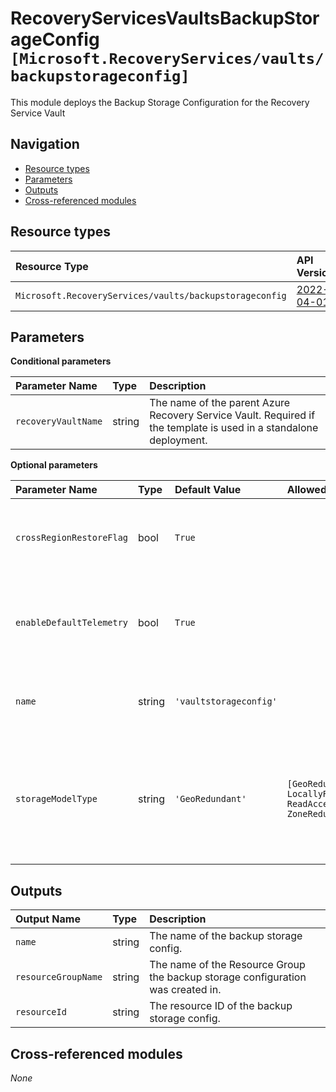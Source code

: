 # RecoveryServicesVaultsBackupStorageConfig `[Microsoft.RecoveryServices/vaults/backupstorageconfig]`

This module deploys the Backup Storage Configuration for the Recovery Service Vault
## Navigation

- [Resource types](#Resource-types)
- [Parameters](#Parameters)
- [Outputs](#Outputs)
- [Cross-referenced modules](#Cross-referenced-modules)

## Resource types

| Resource Type | API Version |
| :-- | :-- |
| `Microsoft.RecoveryServices/vaults/backupstorageconfig` | [2022-04-01](https://docs.microsoft.com/en-us/azure/templates/Microsoft.RecoveryServices/vaults/backupstorageconfig) |

## Parameters

**Conditional parameters**

| Parameter Name | Type | Description |
| :-- | :-- | :-- |
| `recoveryVaultName` | string | The name of the parent Azure Recovery Service Vault. Required if the template is used in a standalone deployment. |

**Optional parameters**

| Parameter Name | Type | Default Value | Allowed Values | Description |
| :-- | :-- | :-- | :-- | :-- |
| `crossRegionRestoreFlag` | bool | `True` |  | Opt in details of Cross Region Restore feature. |
| `enableDefaultTelemetry` | bool | `True` |  | Enable telemetry via a Globally Unique Identifier (GUID). |
| `name` | string | `'vaultstorageconfig'` |  | The name of the backup storage config. |
| `storageModelType` | string | `'GeoRedundant'` | `[GeoRedundant, LocallyRedundant, ReadAccessGeoZoneRedundant, ZoneRedundant]` | Change Vault Storage Type (Works if vault has not registered any backup instance). |


## Outputs

| Output Name | Type | Description |
| :-- | :-- | :-- |
| `name` | string | The name of the backup storage config. |
| `resourceGroupName` | string | The name of the Resource Group the backup storage configuration was created in. |
| `resourceId` | string | The resource ID of the backup storage config. |

## Cross-referenced modules

_None_
